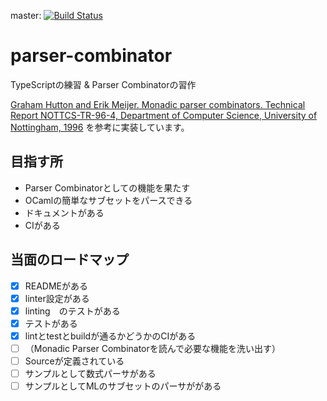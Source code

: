 master: [![Build Status](https://travis-ci.com/yuchiki/parser-combinator.svg?branch=master)](https://travis-ci.com/yuchiki/parser-combinator)

# parser-combinator

TypeScriptの練習 & Parser Combinatorの習作


[Graham Hutton and Erik Meijer. Monadic parser combinators. Technical Report NOTTCS-TR-96-4, Department of Computer Science, University of Nottingham, 1996](http://www.cs.nott.ac.uk//~pszgmh/monparsing.pdf) を参考に実装しています。


## 目指す所

- Parser Combinatorとしての機能を果たす
- OCamlの簡単なサブセットをパースできる
- ドキュメントがある
- CIがある



## 当面のロードマップ

- [x] READMEがある
- [x] linter設定がある
- [x] linting　のテストがある
- [x] テストがある
- [x] lintとtestとbuildが通るかどうかのCIがある
- [ ] （Monadic Parser Combinatorを読んで必要な機能を洗い出す）
- [ ] Sourceが定義されている
- [ ] サンプルとして数式パーサがある
- [ ] サンプルとしてMLのサブセットのパーサががある
